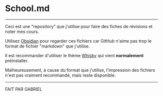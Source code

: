 # School.md

---

Ceci est une "repository" que j'utilise pour faire des fiches de révisions et noter mes cours.

Utilisez [Obsidian](https://obsidian.md/) pour regarder ces fichiers car GitHub n'aime pas trop le format de fichier "markdown" que j'utilise.

Il est recommander d'utiliser le thème [Whisky](https://github.com/GabCoolDude/Obsidian-Whisky) qui vient **normalement** préinstaller.

Malheureusement, à cause du format que j'utilise, l'impression des fichiers n'est pas vraiment recommandé, mais reste disponible.

---

FAIT PAR GABRIEL
